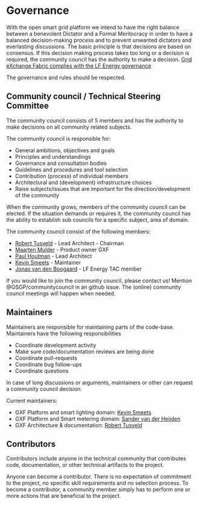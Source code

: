 # Governance

With the open smart grid platform we intend to have the right balance between a benevolent Dictator and a Formal Meritocracy in order to have a balanced decision-making process and to prevent unwanted dictators and everlasting discussions. The basic principle is that decisions are based on consensus. If this decision making process takes too long or a decision is required, the community council has the authority to make a decision. [Grid eXchange Fabric complies with the LF Energy governance](https://www.lfenergy.org/governance/)

The governance and rules should be respected.

## Community council / Technical Steering Committee

The community council consists of 5 members and has the authority to make decisions on all community related subjects.

The community council is responsible for:

* General ambitions, objectives and goals
* Principles and understandings
* Governance and consultation bodies
* Guidelines and procedures and tool selection
* Contribution \(process\) of individual members
* Architectural and \(development\) infrastructure choices
* Raise subjects/issues that are important for the direction/development of the community

When the community grows, members of the community council can be elected. If the situation demands or requires it, the community council has the ability to establish sub councils for a specific subject, area of domain.

The community council consist of the following members:

* [Robert Tusveld](https://github.com/rtusveld) - Lead Architect - Chairman 
* [Maarten Mulder](https://gitnub.com/maarten.mulder@alliander.com) - Product owner GXF
* [Paul Houtman](https://github.com/phoutman) - Lead Architect
* [Kevin Smeets](https://github.com/kevinsmeets) - Maintainer 
* [Jonas van den Boogaard](https://github.com/Jonasvdbo) - LF Energy TAC member

If you would like to join the community council, please contact us! Mention @OSGP/communitycouncil in an github issue. The \(online\) community council meetings will happen when needed.

## Maintainers

Maintainers are responsible for maintaining parts of the code-base. Maintainers have the following responsibilities

* Coordinate development activity
* Make sure code/documentation reviews are being done
* Coordinate pull-requests
* Coordinate bug follow-ups
* Coordinate questions

In case of long discussions or arguments, maintainers or other can request a community council decision.

Current maintainers:

* GXF Platform and smart lighting domain: [Kevin Smeets](https://github.com/kevinsmeets)
* GXF Platform and Smart metering domain: [Sander van der Heijden](https://github.com/smvdheijden)
* GXF Architecture & documentation: [Robert Tusveld](https://github.com/rtusveld)

## Contributors

Contributors include anyone in the technical community that contributes code, documentation, or other technical artifacts to the project.

Anyone can become a contributor. There is no expectation of commitment to the project, no specific skill requirements and no selection process. To become a contributor, a community member simply has to perform one or more actions that are beneficial to the project.

